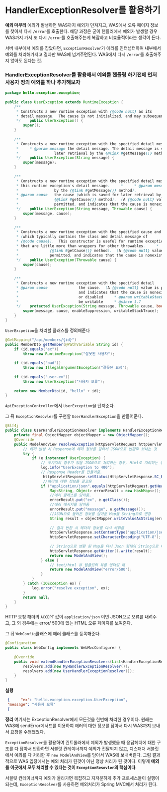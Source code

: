 # HandlerExceptionResolver를 활용하기  


**예외 마무리**
예외가 발생하면 WAS까지 예외가 던져지고, WAS에서 오류 페이지 정보를 찾아서 다시 `/error`를 호출한다. 해당 과정은 굳이 핸들러에서 예외가 발생할 경우 WAS까지 가서 또 다시 `/error`를 호출해주는게 복잡하고 비효율적이라는 생각이 든다.

서버 내부에서 예외를 잡았다면, `ExceptionResolver`가 에러를 인터셉터하여 내부에서 예외를 처리해가지고 결과만 WAS에 넘겨주면된다.
WAS에서 다시 `/error`를 호출해주지 않아도 된다는 것.

### HandlerExceptionResolver를 활용해서 예외를 핸들링 하기전에 먼저 사용자 정의 예외를 하나 추가해보자

```java
package hello.exception.exception;  
  
public class UserException extends RuntimeException {  
    /**  
     * Constructs a new runtime exception with {@code null} as its  
     * detail message.  The cause is not initialized, and may subsequently be     * initialized by a call to {@link #initCause}.  
     */    public UserException() {  
        super();  
    }   
  
    /**  
     * Constructs a new runtime exception with the specified detail message.     * The cause is not initialized, and may subsequently be initialized by a     * call to {@link #initCause}.  
     *     * @param message the detail message. The detail message is saved for  
     *                later retrieval by the {@link #getMessage()} method.  
     */    public UserException(String message) {  
        super(message);  
    }  
  
    /**  
     * Constructs a new runtime exception with the specified detail message and     * cause.  <p>Note that the detail message associated with     * {@code cause} is <i>not</i> automatically incorporated in  
     * this runtime exception's detail message.     *     * @param message the detail message (which is saved for later retrieval  
     *                by the {@link #getMessage()} method).  
     * @param cause   the cause (which is saved for later retrieval by the  
     *                {@link #getCause()} method).  (A {@code null} value is  
     *                permitted, and indicates that the cause is nonexistent or     *                unknown.)     * @since 1.4  
     */    public UserException(String message, Throwable cause) {  
        super(message, cause);  
    }  
  
    /**  
     * Constructs a new runtime exception with the specified cause and a     * detail message of {@code (cause==null ? null : cause.toString())}  
     * (which typically contains the class and detail message of  
     * {@code cause}).  This constructor is useful for runtime exceptions  
     * that are little more than wrappers for other throwables.     *     * @param cause the cause (which is saved for later retrieval by the  
     *              {@link #getCause()} method).  (A {@code null} value is  
     *              permitted, and indicates that the cause is nonexistent or     *              unknown.)     * @since 1.4  
     */    public UserException(Throwable cause) {  
        super(cause);  
    }  
  
    /**  
     * Constructs a new runtime exception with the specified detail     * message, cause, suppression enabled or disabled, and writable     * stack trace enabled or disabled.     *     * @param message            the detail message.  
     * @param cause              the cause.  (A {@code null} value is permitted,  
     *                           and indicates that the cause is nonexistent or unknown.)     * @param enableSuppression  whether or not suppression is enabled  
     *                           or disabled     * @param writableStackTrace whether or not the stack trace should  
     *                           be writable     * @since 1.7  
     */    protected UserException(String message, Throwable cause, boolean enableSuppression, boolean writableStackTrace) {  
        super(message, cause, enableSuppression, writableStackTrace);  
    }  
}
```

`UserExcpetion`을 처리할 클래스를 정의해준다

```java
@GetMapping("/api/members/{id}")  
public MemberDto getMember(@PathVariable String id) {  
    if (id.equals("ex"))  
        throw new RuntimeException("잘못된 사용자");  
  
    if (id.equals("bad"))  
        throw new IllegalArgumentException("잘못된 요청");  
  
    if (id.equals("user-ex"))  
        throw new UserException("사용자 오류");  
  
    return new MemberDto(id, "hello" + id);  
}
```
`ApiExceptionController`에서 `UserException`을 던져준다.

그 뒤 `ExceptionResovler`를 구현할 `UserHandlerException`을 만들어준다.
```java
@Slf4j  
public class UserHandlerExceptionResolver implements HandlerExceptionResolver {  
    private final ObjectMapper objectMapper = new ObjectMapper();  
    @Override  
    public ModelAndView resolveException(HttpServletRequest httpServletRequest, HttpServletResponse httpServletResponse, Object o, Exception e) {  
        // 에러 발생 시 Response에 헤더 정보를 담아서 JSON으로 변환후 보내는 것  
        try {  
            if (e instanceof UserException) {  
                // 두가지의 경우가 있음 JSON으로 처리하는 경우, Html로 처리하는 경우  
                log.info("UserException to 400");  
                // Response Header를 만들어줌.  
                 httpServletResponse.setStatus(HttpServletResponse.SC_BAD_REQUEST);  
                 //헤더에 대한 정보를 끌고옴  
                if ("application/json".equals(httpServletRequest.getHeader("accept"))) {  
                    Map<String, Object> errorResult = new HashMap<>();  
                    //에러 클래스를 담아둠.  
                    errorResult.put("ex", e.getClass());  
                    //에러 메시지를 담아둠  
                    errorResult.put("message", e.getMessage());  
                    //JSON으로 들어온 정보를 담아둔 Map을 String으로 변경  
                    String result = objectMapper.writeValueAsString(errorResult);  
  
                    // 결과 반환 시 헤더의 정보를 다시 씌워줌  
                    httpServletResponse.setContentType("application/json");  
                    httpServletResponse.setCharacterEncoding("UTF-8");  
  
                    // String으로 변환 된 Map을 다시 Json 형태의 String으로 바디에 덮어씌워줌  
                    httpServletResponse.getWriter().write(result);  
                    return new ModelAndView();  
                } else {  
                    // text/html 뷰 템플릿의 뷰를 렌더링 해  
                    return new ModelAndView("error/500");  
                }  
            }  
        } catch (IOException ex) {  
            log.error("resolve exception", ex);  
        }  
        return null;  
    }  
}
```
HTTP 요청 해더의 `ACCEPT` 값이 `application/json` 이면 JSON으로 오류를 내려주고, 그 외 경우에는 error/ 500에 있는 HTML 오류 페이지를 보여준다.

그 뒤 `WebConfig`클래스에 에러 클래스를 등록해준다.

```java
@Configuration  
public class WebConfig implements WebMvcConfigurer {  
  
    @Override  
    public void extendHandlerExceptionResolvers(List<HandlerExceptionResolver> resolvers) {  
        resolvers.add(new MyHandlerExceptionResolver());  
        resolvers.add(new UserHandlerExceptionResolver());  
    }  
}
```

**실행**
```json
 {     "ex": "hello.exception.exception.UserException",
 "message": "사용자 오류" 
 {
```

**정리**
여기서는 ExceptionResolver에서 모든것을 한번에 처리한 경우이다.  원래는 WAS에 sendError메서드를 이용하여 에러의 대한 정보를 담아서 다시 WAS까지 보내서 요청을 수행했었다.

`ExceptionResolver`를 활용하여 컨트롤러에서 예외가 발생했을 때 응답헤더에 대한 구조를 다 담아서 반환하면 서블릿 컨테이너까지 예외가 전달되지 않고,  디스패처 서블릿에서 예외를 다 처리한 후 `new ModelAndView`를 담아서 WAS에 보내버린다. 그럼 결과적으로 WAS 입장에서는 예외 처리가 된것이 아닌 정상 처리가 된 것이다. 이렇게 **예외를 이곳에서 모두 처리할 수 있다는 것이 `ExceptionResovler`의 핵심이다**.

서블릿 컨테이너까지 예외가 올라가면 복잡하고 지저분하게 추가 프로세스들이 실행이 되는데, `ExceptionResolver`를 사용하면 예외처리가 Spring MVC에서 처리가 된다. 



  
